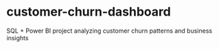 # customer-churn-dashboard
SQL + Power BI project analyzing customer churn patterns and business insights
